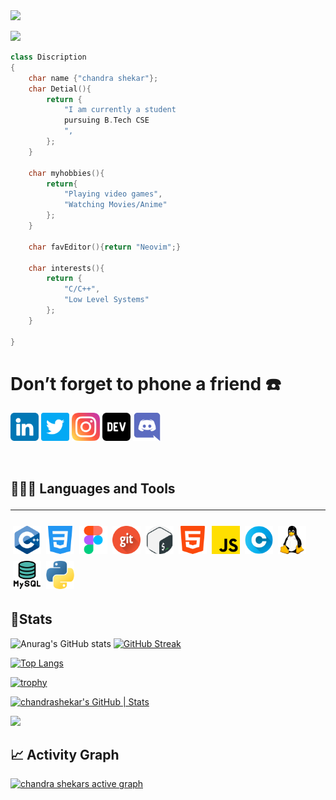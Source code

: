 <img src="assets/banner.gif">

![](https://komarev.com/ghpvc/?username=vanam-chandra-shekar&color=blue)

```cpp
class Discription
{
    char name {"chandra shekar"};
    char Detial(){
        return {
            "I am currently a student
            pursuing B.Tech CSE
            ",
        };
    }

    char myhobbies(){
        return{
            "Playing video games",
            "Watching Movies/Anime"
        };
    }

    char favEditor(){return "Neovim";}

    char interests(){
        return {
            "C/C++",
            "Low Level Systems"
        };
    }

}
```
# **Don’t forget to phone a friend ☎️**
[<img src="assets/linkedin.png" style="width:45px">](https://www.linkedin.com/in/vanamchandrashekar/)
[<img src="assets/twitter.png" style="width:45px">](https://twitter.com/vanamchandrash3)
[<img src="assets/instagram.png" style="width:45px">](https://www.instagram.com/_chndr_shkr_/)
[<img src="assets/devto.png" style="width:45px">](https://dev.to/vanamchandrashekar)
[<img src="assets/discord.png" style="width:45px">](https://discordapp.com/users/8449)
 
 <br>

## 👨🏻‍💻 **Languages and Tools**<hr>
<img src='skills/c++.png' style='width:45px; margin:4px;'><img src='skills/css-3.png' style='width:45px; margin:4px;'><img src='skills/figma.png' style='width:45px; margin:4px;'><img src='skills/git.png' style='width:45px; margin:4px;'><img src='skills/gnu-bash.png' style='width:45px; margin:4px;'><img src='skills/html-5.png' style='width:45px; margin:4px;'><img src='skills/js.png' style='width:45px; margin:4px;'><img src='skills/letter-c.png' style='width:45px; margin:4px;'><img src='skills/linux.png' style='width:45px; margin:4px;'><img src='skills/mysql.png' style='width:45px; margin:4px;'><img src='skills/python.png' style='width:45px; margin:4px;'>


## **🏅Stats**
![Anurag's GitHub stats](https://github-readme-stats.vercel.app/api?username=vanam-chandra-shekar&show_icons=true&theme=radical)
 [![GitHub Streak](https://streak-stats.demolab.com/?user=vanam-chandra-shekar&theme=radical)](https://git.io/streak-stats)

[![Top Langs](https://github-readme-stats.vercel.app/api/top-langs/?username=vanam-chandra-shekar&show_icons=true&theme=radical&layout=compact)](https://github.com/anuraghazra/github-readme-stats)


[![trophy](https://github-profile-trophy.vercel.app/?username=vanam-chandra-shekar&theme=radical)](https://github.com/ryo-ma/github-profile-trophy)

[![chandrashekar's GitHub | Stats](https://stats.quine.sh/chandrashekar/github?theme=light)](https://quine.sh)

<img src="https://stats.quine.sh/chandrashekar/languages-over-time?theme=light" style="width:400px">

<!-- [![chandrashekar's GitHub | Languages Over Time](https://stats.quine.sh/chandrashekar/languages-over-time?theme=light)](https://quine.sh) -->


## **📈 Activity Graph**
[![chandra shekars active graph](https://github-readme-activity-graph.cyclic.app/graph?username=vanam-chandra-shekar&theme=redical)](https://github.com/ashutosh00710/github-readme-activity-graph)
